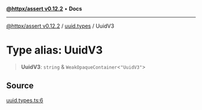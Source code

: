 [**@httpx/assert v0.12.2**](../../README.md) • **Docs**

***

[@httpx/assert v0.12.2](../../README.md) / [uuid.types](../README.md) / UuidV3

# Type alias: UuidV3

> **UuidV3**: `string` & `WeakOpaqueContainer`\<`"UuidV3"`\>

## Source

[uuid.types.ts:6](https://github.com/belgattitude/httpx/blob/736f60a5e7cab55c1cdb451c3a30a47ad2eca5ed/packages/assert/src/uuid.types.ts#L6)
